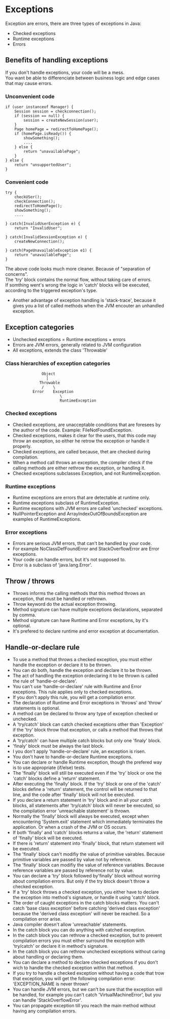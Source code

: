 # Exceptions

Exception are errors, there are three types of exceptions in Java:<br/>
- Checked exceptions
- Runtime exceptions
- Errors

## Benefits of handling exceptions

If you don't handle exceptions, your code will be a mess.<br/>
You want be able to differenciate between business logic and edge cases that may cause errors.<br/>

### Unconvenient code

```
if (user instanceof Manager) {
    Session session = checkconnection();
    if (session == null) {
        session = createNewSession(user);
    }
    Page homePage = redirectToHomePage();
    if (homePage.isReady()) {
        showSomething();
        ....
    } else {
        return "unavailablePage";
    }
} else {
    return "unsupportedUser";
}
```

### Convenient code

```
try {
    checkUSer();
    checkConnection();
    redirectToHomePage();
    showSomething();
    ....

} catch(InvalidUserException e) {
    return "InvalidUser";

} catch(InvalidSessionException e) {
    createNewConnection();

} catch(PageUnavailableException e1) {
    return "unavailablePage";
}
```

The above code looks much more cleaner. Because of "separation of concerns".<br/>
The 'try' block contains the normal flow, without taking care of errors.<br/>
If somthing went's wrong the logic in 'catch' blocks will be executed, according to the triggered exception's type.<br/>

- Another advantage of exception handling is 'stack-trace', because it gives you a list of called methods when the JVM encouter an unhandled exception.<br/>

## Exception categories

- Unchecked exceptions = Runtime exceptions + errors
- Errors are JVM errors, generally related to JVM configuration
- All exceptions, extends the class 'Throwable'

### Class hierarchies of exception categories

                    Object
                      |
                   Throwable
                    /    \
                Error    Exception
                            \
                            RuntimeException

### Checked exceptions

- Checked exceptions, are unacceptable conditions that are foresees by the author of the code. Example: FileNotFoundException.
- Checked exceptions, makes it clear for the users, that this code may throw an exception, so either he retrow the exception or handle it properly.
- Checked exceptions, are called because, thet are checked during compilation.
- When a method call throws an exception, the compiler check if the calling methods are either rethrow the exception, or handling it.
- Checked exceptions subclasses Exception, and not RuntimeException.

### Runtime exceptions

- Runtime exceptions are errors that are detectable at runtime only.
- Runtime exceptions subclass of RuntimeException.
- Runtime exceptions with JVM errors are called 'unchecked' exceptions.
- NullPointerException and ArrayIndexOutOfBoundsException are examples of RuntimeExceptions.

### Error exceptions

- Errors are serious JVM errors, that can't be handled by your code.
- For example NoClassDefFoundError and StackOverflowError are Error exceptions.
- Your code can handle errors, but it's not supposed to.
- Error is a subclass of 'java.lang.Error'.

## Throw / throws

- Throws informs the calling methods that this method throws an exception, that must be handled or rethrown.
- Throw keyword do the actual exception throwing.
- Method signature can have multiple exceptions declarations, separated by comma.
- Method signature can have Runtime and Error exceptions, by it's optional.
- It's prefered to declare runtime and error exception at documentation.

## Handle-or-declare rule

- To use a method that throws a checked exception, you must either handle the exception or declare it to be thrown.
- You can do both, handle the exception and declare it to be thrown.
- The act of handling the exception ordeclaring it to be thrown is called the rule of 'handle-or-declare'.
- You can't use 'handle-or-declare' rule with Runtime and Error exceptions. This rule applies only to checked exceptions.
- If you don't apply this rule, you will get a compilation error.
- The declaration of Runtime and Error exceptions in 'throws' and 'throw' statements is optional.
- A method can be declared to throw any type of exception checked or unchecked.
- A 'try/catch' block can catch checked exceptions other than 'Exception' if the 'try' block throw that exception, or calls a method that throws that exception.
- A 'try/catch' can have multiple catch blocks but only one 'finaly' block.
- 'finaly' block must be always the last block.
- I you don't apply 'handle-or-declare' rule, an exception is risen.
- You don't have to handle-or-declare Runtime exceptions.
- You can declare or handle Runtime exception, though the prefered way is to use appropriate (if/else) tests.
- The 'finally' block will still be executed even if the 'try' block or one the 'catch' blocks define a 'return' statement.
- After executing the 'finally' block. If the 'try' block or one of the 'catch' blocks define a 'return' statement, the control will be returned to that line, and the code after 'finally' block will not be executed.
- If you declare a return statement in 'try' block and in all your catch blocks, all statements after 'try/catch' block will never be executed, so the compilation error 'unreachable statement' is thrown.
- Normally the 'finally' block will always be executed, except when encountering 'System.exit' statement which immediately terminates the application. Or when a crash of the JVM or OS occurs.
- If both 'finally' and 'catch' blocks returns a value, the 'return' statement of 'finally' block will be executed.
- If there is 'return' statement into 'finally' block, that return statement will be executed.
- The 'finally' block can't modifiy the value of primitive vairables. Because primitive variables are passed by value not by reference.
- The 'finally' block can modifiy the value of reference variables. Because reference variables are passed by reference not by value.
- You can declare a 'try' block followed by'finally' block without worring about compilation errors. But only if the try block doesn't throw a checked exception.
- If a 'try' block throws a checked exception, you either have to declare the exception into method's signature, or handle it using 'catch' block.
- The order of caught exceptions in the catch blocks matters. You can't catch 'base class exception' before catching 'derived class exception' because the 'derived class exception' will never be reached. So a compilation error arise.
- Java compiler doesn't allow 'unreachable' statements.
- In the catch block you can do anything with catched exception.
- In the catch block you can rethrow a checked exception, but to prevent compilation errors you must either surround the exception with 'try/catch' or declare it in method's signature.
- In the catch block you can rethrow unchecked exceptions without caring about handling or declaring them.
- You can declare a method to declare checked exceptions if you don't wich to handle the checked exception within that method.
- If you try to handle a checked exception without having a code that trow that exception, you will get the following compilation error: 'EXCEPTION_NAME is never thrown'
- You can handle JVM errors, but we can't be sure that the exception will be handled, for example you can't catch 'VirtualMachineError', but you can handle 'StackOverflowError'.
- You can propagate exception till you reach the main method without having any compilation errors.
